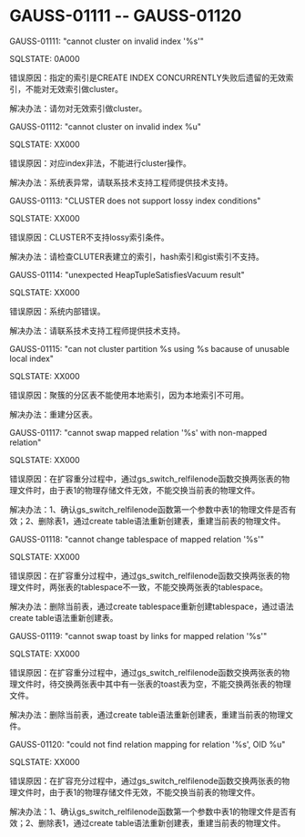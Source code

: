 # GAUSS-01111 -- GAUSS-01120<a name="ZH-CN_TOPIC_0302073191"></a>

GAUSS-01111: "cannot cluster on invalid index '%s'"

SQLSTATE: 0A000

错误原因：指定的索引是CREATE INDEX CONCURRENTLY失败后遗留的无效索引，不能对无效索引做cluster。

解决办法：请勿对无效索引做cluster。

GAUSS-01112: "cannot cluster on invalid index %u"

SQLSTATE: XX000

错误原因：对应index非法，不能进行cluster操作。

解决办法：系统表异常，请联系技术支持工程师提供技术支持。

GAUSS-01113: "CLUSTER does not support lossy index conditions"

SQLSTATE: XX000

错误原因：CLUSTER不支持lossy索引条件。

解决办法：请检查CLUTER表建立的索引，hash索引和gist索引不支持。

GAUSS-01114: "unexpected HeapTupleSatisfiesVacuum result"

SQLSTATE: XX000

错误原因：系统内部错误。

解决办法：请联系技术支持工程师提供技术支持。

GAUSS-01115: "can not cluster partition %s using %s bacause of unusable local index"

SQLSTATE: XX000

错误原因：聚簇的分区表不能使用本地索引，因为本地索引不可用。

解决办法：重建分区表。

GAUSS-01117: "cannot swap mapped relation '%s' with non-mapped relation"

SQLSTATE: XX000

错误原因：在扩容重分过程中，通过gs\_switch\_relfilenode函数交换两张表的物理文件时，由于表1的物理存储文件无效，不能交换当前表的物理文件。

解决办法：1、确认gs\_switch\_relfilenode函数第一个参数中表1的物理文件是否有效；2、删除表1，通过create table语法重新创建表，重建当前表的物理文件。

GAUSS-01118: "cannot change tablespace of mapped relation '%s'"

SQLSTATE: XX000

错误原因：在扩容重分过程中，通过gs\_switch\_relfilenode函数交换两张表的物理文件时，两张表的tablespace不一致，不能交换两张表的tablespace。

解决办法：删除当前表，通过create tablespace重新创建tablespace，通过语法create table语法重新创建表。

GAUSS-01119: "cannot swap toast by links for mapped relation '%s'"

SQLSTATE: XX000

错误原因：在扩容重分过程中，通过gs\_switch\_relfilenode函数交换两张表的物理文件时，待交换两张表中其中有一张表的toast表为空，不能交换两张表的物理文件。

解决办法：删除当前表，通过create table语法重新创建表，重建当前表的物理文件。

GAUSS-01120: "could not find relation mapping for relation '%s', OID %u"

SQLSTATE: XX000

错误原因：在扩容充分过程中，通过gs\_switch\_relfilenode函数交换两张表的物理文件时，由于表1的物理存储文件无效，不能交换当前表的物理文件。

解决办法：1、确认gs\_switch\_relfilenode函数第一个参数中表1的物理文件是否有效；2、删除表1，通过create table语法重新创建表，重建当前表的物理文件。
